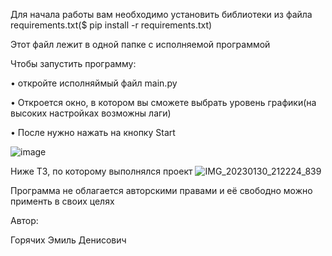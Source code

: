 Для начала работы вам необходимо установить библиотеки из файла requirements.txt($ pip install -r requirements.txt)

Этот файл лежит в одной папке с исполняемой программой

Чтобы запустить программу:

• откройте исполняймый файл main.py

• Откроется окно, в котором вы сможете выбрать уровень графики(на высоких настройках возможны лаги)

• После нужно нажать на кнопку Start

![image](https://user-images.githubusercontent.com/83202732/215562447-34de1ef3-0caf-4c73-a830-849cc8d85146.png)

Ниже ТЗ, по которому выполнялся проект
![IMG_20230130_212224_839](https://user-images.githubusercontent.com/83202732/215562698-a2e4fe7a-5b42-481e-8e0e-b215b6b3e9db.jpg)

Программа не облагается авторскими правами и её свободно можно применть в своих целях

Автор:

Горячих Эмиль Денисович
